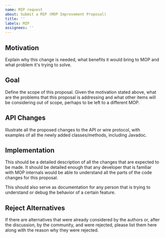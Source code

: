 ```yaml
---
name: MIP request
about: Submit a MIP (MOP Improvement Proposal)
title: ''
labels: MIP
assignees: ''
---
```


## Motivation

Explain why this change is needed, what benefits it would bring to MOP
and what problem it's trying to solve.

## Goal

Define the scope of this proposal. Given the motivation stated above, what are
the problems that this proposal is addressing and what other items will be
considering out of scope, perhaps to be left to a different MOP.

## API Changes

Illustrate all the proposed changes to the API or wire protocol, with examples
of all the newly added classes/methods, including Javadoc.

## Implementation

This should be a detailed description of all the changes that are
expected to be made. It should be detailed enough that any developer that is
familiar with MOP internals would be able to understand all the parts of the
code changes for this proposal.

This should also serve as documentation for any person that is trying to
understand or debug the behavior of a certain feature.


## Reject Alternatives

If there are alternatives that were already considered by the authors or,
after the discussion, by the community, and were rejected, please list them
here along with the reason why they were rejected.
